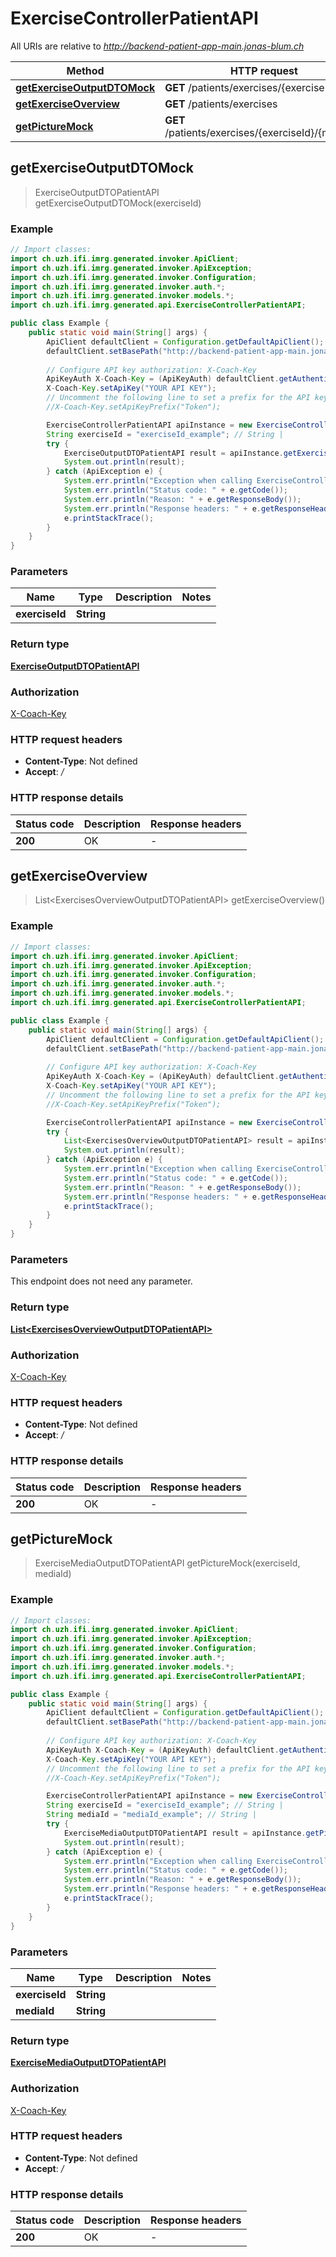 # ExerciseControllerPatientAPI

All URIs are relative to *http://backend-patient-app-main.jonas-blum.ch*

| Method | HTTP request | Description |
|------------- | ------------- | -------------|
| [**getExerciseOutputDTOMock**](ExerciseControllerPatientAPI.md#getExerciseOutputDTOMock) | **GET** /patients/exercises/{exerciseId} |  |
| [**getExerciseOverview**](ExerciseControllerPatientAPI.md#getExerciseOverview) | **GET** /patients/exercises |  |
| [**getPictureMock**](ExerciseControllerPatientAPI.md#getPictureMock) | **GET** /patients/exercises/{exerciseId}/{mediaId} |  |



## getExerciseOutputDTOMock

> ExerciseOutputDTOPatientAPI getExerciseOutputDTOMock(exerciseId)



### Example

```java
// Import classes:
import ch.uzh.ifi.imrg.generated.invoker.ApiClient;
import ch.uzh.ifi.imrg.generated.invoker.ApiException;
import ch.uzh.ifi.imrg.generated.invoker.Configuration;
import ch.uzh.ifi.imrg.generated.invoker.auth.*;
import ch.uzh.ifi.imrg.generated.invoker.models.*;
import ch.uzh.ifi.imrg.generated.api.ExerciseControllerPatientAPI;

public class Example {
    public static void main(String[] args) {
        ApiClient defaultClient = Configuration.getDefaultApiClient();
        defaultClient.setBasePath("http://backend-patient-app-main.jonas-blum.ch");
        
        // Configure API key authorization: X-Coach-Key
        ApiKeyAuth X-Coach-Key = (ApiKeyAuth) defaultClient.getAuthentication("X-Coach-Key");
        X-Coach-Key.setApiKey("YOUR API KEY");
        // Uncomment the following line to set a prefix for the API key, e.g. "Token" (defaults to null)
        //X-Coach-Key.setApiKeyPrefix("Token");

        ExerciseControllerPatientAPI apiInstance = new ExerciseControllerPatientAPI(defaultClient);
        String exerciseId = "exerciseId_example"; // String | 
        try {
            ExerciseOutputDTOPatientAPI result = apiInstance.getExerciseOutputDTOMock(exerciseId);
            System.out.println(result);
        } catch (ApiException e) {
            System.err.println("Exception when calling ExerciseControllerPatientAPI#getExerciseOutputDTOMock");
            System.err.println("Status code: " + e.getCode());
            System.err.println("Reason: " + e.getResponseBody());
            System.err.println("Response headers: " + e.getResponseHeaders());
            e.printStackTrace();
        }
    }
}
```

### Parameters


| Name | Type | Description  | Notes |
|------------- | ------------- | ------------- | -------------|
| **exerciseId** | **String**|  | |

### Return type

[**ExerciseOutputDTOPatientAPI**](ExerciseOutputDTOPatientAPI.md)

### Authorization

[X-Coach-Key](../README.md#X-Coach-Key)

### HTTP request headers

- **Content-Type**: Not defined
- **Accept**: */*


### HTTP response details
| Status code | Description | Response headers |
|-------------|-------------|------------------|
| **200** | OK |  -  |


## getExerciseOverview

> List&lt;ExercisesOverviewOutputDTOPatientAPI&gt; getExerciseOverview()



### Example

```java
// Import classes:
import ch.uzh.ifi.imrg.generated.invoker.ApiClient;
import ch.uzh.ifi.imrg.generated.invoker.ApiException;
import ch.uzh.ifi.imrg.generated.invoker.Configuration;
import ch.uzh.ifi.imrg.generated.invoker.auth.*;
import ch.uzh.ifi.imrg.generated.invoker.models.*;
import ch.uzh.ifi.imrg.generated.api.ExerciseControllerPatientAPI;

public class Example {
    public static void main(String[] args) {
        ApiClient defaultClient = Configuration.getDefaultApiClient();
        defaultClient.setBasePath("http://backend-patient-app-main.jonas-blum.ch");
        
        // Configure API key authorization: X-Coach-Key
        ApiKeyAuth X-Coach-Key = (ApiKeyAuth) defaultClient.getAuthentication("X-Coach-Key");
        X-Coach-Key.setApiKey("YOUR API KEY");
        // Uncomment the following line to set a prefix for the API key, e.g. "Token" (defaults to null)
        //X-Coach-Key.setApiKeyPrefix("Token");

        ExerciseControllerPatientAPI apiInstance = new ExerciseControllerPatientAPI(defaultClient);
        try {
            List<ExercisesOverviewOutputDTOPatientAPI> result = apiInstance.getExerciseOverview();
            System.out.println(result);
        } catch (ApiException e) {
            System.err.println("Exception when calling ExerciseControllerPatientAPI#getExerciseOverview");
            System.err.println("Status code: " + e.getCode());
            System.err.println("Reason: " + e.getResponseBody());
            System.err.println("Response headers: " + e.getResponseHeaders());
            e.printStackTrace();
        }
    }
}
```

### Parameters

This endpoint does not need any parameter.

### Return type

[**List&lt;ExercisesOverviewOutputDTOPatientAPI&gt;**](ExercisesOverviewOutputDTOPatientAPI.md)

### Authorization

[X-Coach-Key](../README.md#X-Coach-Key)

### HTTP request headers

- **Content-Type**: Not defined
- **Accept**: */*


### HTTP response details
| Status code | Description | Response headers |
|-------------|-------------|------------------|
| **200** | OK |  -  |


## getPictureMock

> ExerciseMediaOutputDTOPatientAPI getPictureMock(exerciseId, mediaId)



### Example

```java
// Import classes:
import ch.uzh.ifi.imrg.generated.invoker.ApiClient;
import ch.uzh.ifi.imrg.generated.invoker.ApiException;
import ch.uzh.ifi.imrg.generated.invoker.Configuration;
import ch.uzh.ifi.imrg.generated.invoker.auth.*;
import ch.uzh.ifi.imrg.generated.invoker.models.*;
import ch.uzh.ifi.imrg.generated.api.ExerciseControllerPatientAPI;

public class Example {
    public static void main(String[] args) {
        ApiClient defaultClient = Configuration.getDefaultApiClient();
        defaultClient.setBasePath("http://backend-patient-app-main.jonas-blum.ch");
        
        // Configure API key authorization: X-Coach-Key
        ApiKeyAuth X-Coach-Key = (ApiKeyAuth) defaultClient.getAuthentication("X-Coach-Key");
        X-Coach-Key.setApiKey("YOUR API KEY");
        // Uncomment the following line to set a prefix for the API key, e.g. "Token" (defaults to null)
        //X-Coach-Key.setApiKeyPrefix("Token");

        ExerciseControllerPatientAPI apiInstance = new ExerciseControllerPatientAPI(defaultClient);
        String exerciseId = "exerciseId_example"; // String | 
        String mediaId = "mediaId_example"; // String | 
        try {
            ExerciseMediaOutputDTOPatientAPI result = apiInstance.getPictureMock(exerciseId, mediaId);
            System.out.println(result);
        } catch (ApiException e) {
            System.err.println("Exception when calling ExerciseControllerPatientAPI#getPictureMock");
            System.err.println("Status code: " + e.getCode());
            System.err.println("Reason: " + e.getResponseBody());
            System.err.println("Response headers: " + e.getResponseHeaders());
            e.printStackTrace();
        }
    }
}
```

### Parameters


| Name | Type | Description  | Notes |
|------------- | ------------- | ------------- | -------------|
| **exerciseId** | **String**|  | |
| **mediaId** | **String**|  | |

### Return type

[**ExerciseMediaOutputDTOPatientAPI**](ExerciseMediaOutputDTOPatientAPI.md)

### Authorization

[X-Coach-Key](../README.md#X-Coach-Key)

### HTTP request headers

- **Content-Type**: Not defined
- **Accept**: */*


### HTTP response details
| Status code | Description | Response headers |
|-------------|-------------|------------------|
| **200** | OK |  -  |

